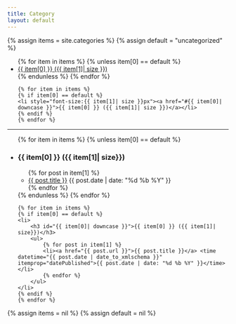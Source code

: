 ```yaml
---
title: Category
layout: default
---
```

<div class="post-list">
<!-- categories.html -->
{% assign items = site.categories %}
{% assign default = "uncategorized" %}
<ul>
    {% for item in items %}
    {% unless item[0] == default %}
    <li style="font-size:{{ item[1]| size }}px"><a href="#{{ item[0]| downcase }}">{{ item[0] }} ({{ item[1]| size }})</a></li>
    {% endunless %}
    {% endfor %}

    {% for item in items %}
    {% if item[0] == default %}
    <li style="font-size:{{ item[1]| size }}px"><a href="#{{ item[0]| downcase }}">{{ item[0] }} ({{ item[1]| size }})</a></li>
    {% endif %}
    {% endfor %}
</ul>

- - -

<ul>
    {% for item in items %}
    {% unless item[0] == default %}
    <li>
        <h3 id="{{ item[0]| downcase }}">{{ item[0] }} ({{ item[1]| size}})</h3>
        <ul>  
            {% for post in item[1] %}
            <li><a href="{{ post.url }}">{{ post.title }}</a> <time datetime="{{ post.date | date_to_xmlschema }}" itemprop="datePublished">{{ post.date | date: "%d %b %Y" }}</time></li>
            {% endfor %}
        </ul>
    </li>
    {% endunless %}
    {% endfor %}

    {% for item in items %}
    {% if item[0] == default %}
    <li>
        <h3 id="{{ item[0]| downcase }}">{{ item[0] }} ({{ item[1]| size}})</h3>
        <ul>  
            {% for post in item[1] %}
            <li><a href="{{ post.url }}">{{ post.title }}</a> <time datetime="{{ post.date | date_to_xmlschema }}" itemprop="datePublished">{{ post.date | date: "%d %b %Y" }}</time></li>
            {% endfor %}
        </ul>
    </li>
    {% endif %}
    {% endfor %}
</ul>
{% assign items = nil %}
{% assign default = nil %}
</div>